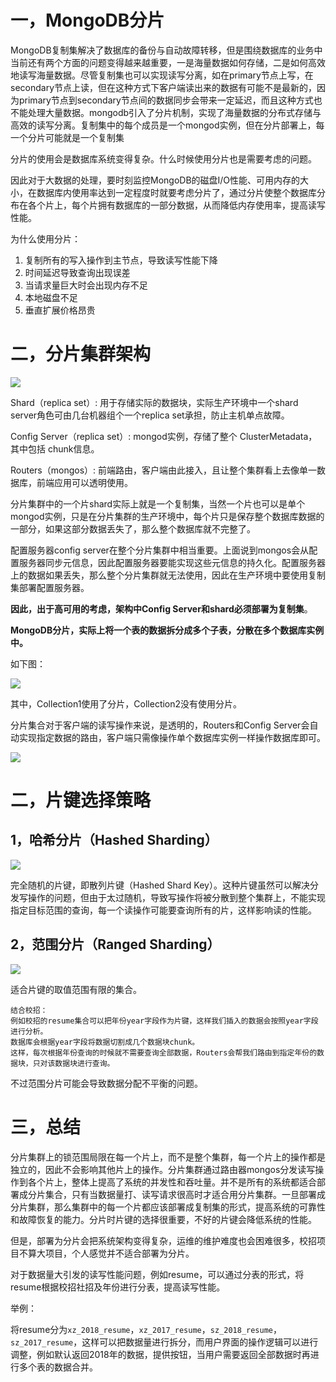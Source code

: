 # 一，MongoDB分片 #
MongoDB复制集解决了数据库的备份与自动故障转移，但是围绕数据库的业务中当前还有两个方面的问题变得越来越重要，一是海量数据如何存储，二是如何高效地读写海量数据。尽管复制集也可以实现读写分离，如在primary节点上写，在secondary节点上读，但在这种方式下客户端读出来的数据有可能不是最新的，因为primary节点到secondary节点间的数据同步会带来一定延迟，而且这种方式也不能处理大量数据。mongodb引入了分片机制，实现了海量数据的分布式存储与高效的读写分离。复制集中的每个成员是一个mongod实例，但在分片部署上，每一个分片可能就是一个复制集

分片的使用会是数据库系统变得复杂。什么时候使用分片也是需要考虑的问题。

因此对于大数据的处理，要时刻监控MongoDB的磁盘I/O性能、可用内存的大小，在数据库内使用率达到一定程度时就要考虑分片了，通过分片使整个数据库分布在各个片上，每个片拥有数据库的一部分数据，从而降低内存使用率，提高读写性能。

为什么使用分片： 

1. 复制所有的写入操作到主节点，导致读写性能下降 
2. 时间延迟导致查询出现误差 
3. 当请求量巨大时会出现内存不足 
4. 本地磁盘不足 
5. 垂直扩展价格昂贵

# 二，分片集群架构 #
![](/sharded-cluster-production-architecture.png)

Shard（replica set）: 
用于存储实际的数据块，实际生产环境中一个shard server角色可由几台机器组个一个replica set承担，防止主机单点故障。

Config Server（replica set）: 
mongod实例，存储了整个 ClusterMetadata，其中包括 chunk信息。

Routers（mongos）: 
前端路由，客户端由此接入，且让整个集群看上去像单一数据库，前端应用可以透明使用。

分片集群中的一个片shard实际上就是一个复制集，当然一个片也可以是单个mongod实例，只是在分片集群的生产环境中，每个片只是保存整个数据库数据的一部分，如果这部分数据丢失了，那么整个数据库就不完整了。

配置服务器config server在整个分片集群中相当重要。上面说到mongos会从配置服务器同步元信息，因此配置服务器要能实现这些元信息的持久化。配置服务器上的数据如果丢失，那么整个分片集群就无法使用，因此在生产环境中要使用复制集部署配置服务器。

**因此，出于高可用的考虑，架构中Config Server和shard必须部署为复制集**。

**MongoDB分片，实际上将一个表的数据拆分成多个子表，分散在多个数据库实例中。**

如下图：

![](/sharded-cluster-primary-shard.png)

其中，Collection1使用了分片，Collection2没有使用分片。

分片集合对于客户端的读写操作来说，是透明的，Routers和Config Server会自动实现指定数据的路由，客户端只需像操作单个数据库实例一样操作数据库即可。

![](/sharded-cluster-mixed.png)

# 二，片键选择策略 #
## 1，哈希分片（Hashed Sharding） ##
![](/sharding-hash-based.png)

完全随机的片键，即散列片键（Hashed Shard Key）。这种片键虽然可以解决分发写操作的问题，但由于太过随机，导致写操作将被分散到整个集群上，不能实现指定目标范围的查询，每一个读操作可能要查询所有的片，这样影响读的性能。

## 2，范围分片（Ranged Sharding） ##
![](/sharding-range-based.png)

适合片键的取值范围有限的集合。

    结合校招：
    例如校招的resume集合可以把年份year字段作为片键，这样我们插入的数据会按照year字段进行分析。
	数据库会根据year字段将数据切割成几个数据块chunk。
	这样，每次根据年份查询的时候就不需要查询全部数据，Routers会帮我们路由到指定年份的数据块，只对该数据块进行查询。

不过范围分片可能会导致数据分配不平衡的问题。

# 三，总结 #
分片集群上的锁范围局限在每一个片上，而不是整个集群，每一个片上的操作都是独立的，因此不会影响其他片上的操作。分片集群通过路由器mongos分发读写操作到各个片上，整体上提高了系统的并发性和吞吐量。并不是所有的系统都适合部署成分片集合，只有当数据量打、读写请求很高时才适合用分片集群。一旦部署成分片集群，那么集群中的每一个片都应该部署成复制集的形式，提高系统的可靠性和故障恢复的能力。分片时片键的选择很重要，不好的片键会降低系统的性能。

但是，部署为分片会把系统架构变得复杂，运维的维护难度也会困难很多，校招项目不算大项目，个人感觉并不适合部署为分片。

对于数据量大引发的读写性能问题，例如resume，可以通过分表的形式，将resume根据校招社招及年份进行分表，提高读写性能。

举例：

将resume分为`xz_2018_resume`，`xz_2017_resume`，`sz_2018_resume`，`sz_2017_resume`，这样可以把数据量进行拆分，而用户界面的操作逻辑可以进行调整，例如默认返回2018年的数据，提供按钮，当用户需要返回全部数据时再进行多个表的数据合并。

